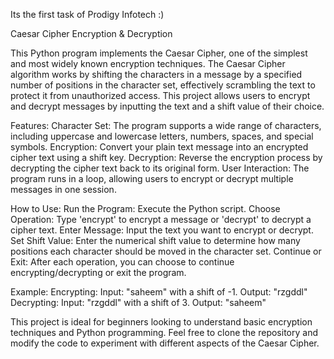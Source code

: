 Its the first task of Prodigy Infotech :)

Caesar Cipher Encryption & Decryption

This Python program implements the Caesar Cipher, one of the simplest and most widely known encryption techniques.
The Caesar Cipher algorithm works by shifting the characters in a message by a specified number of positions in the character set, 
effectively scrambling the text to protect it from unauthorized access. 
This project allows users to encrypt and decrypt messages by inputting the text and a shift value of their choice.

Features: Character Set: The program supports a wide range of characters, including uppercase and lowercase letters, numbers, spaces, and special symbols.
Encryption: Convert your plain text message into an encrypted cipher text using a shift key. 
Decryption: Reverse the encryption process by decrypting the cipher text back to its original form.
User Interaction: The program runs in a loop, allowing users to encrypt or decrypt multiple messages in one session.

How to Use: Run the Program: Execute the Python script. Choose Operation: Type 'encrypt' to encrypt a message or 'decrypt' to decrypt a cipher text. 
Enter Message: Input the text you want to encrypt or decrypt.
Set Shift Value: Enter the numerical shift value to determine how many positions each character should be moved in the character set.
Continue or Exit: After each operation, you can choose to continue encrypting/decrypting or exit the program.

Example: Encrypting: Input: "saheem" with a shift of -1.
Output: "rzgddl" Decrypting: Input: "rzgddl" with a shift of 3. Output: "saheem"

This project is ideal for beginners looking to understand basic encryption techniques and Python programming.
Feel free to clone the repository and modify the code to experiment with different aspects of the Caesar Cipher.

